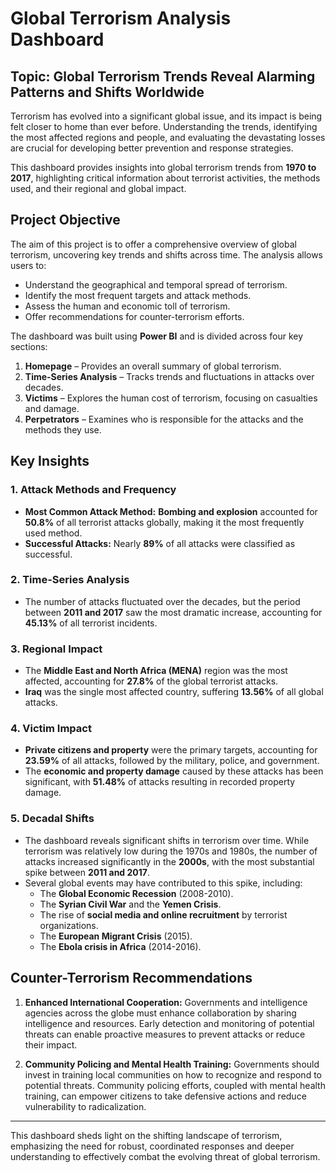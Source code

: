 
# Global Terrorism Analysis Dashboard

## Topic: Global Terrorism Trends Reveal Alarming Patterns and Shifts Worldwide

Terrorism has evolved into a significant global issue, and its impact is being felt closer to home than ever before. Understanding the trends, identifying the most affected regions and people, and evaluating the devastating losses are crucial for developing better prevention and response strategies.

This dashboard provides insights into global terrorism trends from **1970 to 2017**, highlighting critical information about terrorist activities, the methods used, and their regional and global impact.

## Project Objective
The aim of this project is to offer a comprehensive overview of global terrorism, uncovering key trends and shifts across time. The analysis allows users to:
- Understand the geographical and temporal spread of terrorism.
- Identify the most frequent targets and attack methods.
- Assess the human and economic toll of terrorism.
- Offer recommendations for counter-terrorism efforts.

The dashboard was built using **Power BI** and is divided across four key sections:
1. **Homepage** – Provides an overall summary of global terrorism.
2. **Time-Series Analysis** – Tracks trends and fluctuations in attacks over decades.
3. **Victims** – Explores the human cost of terrorism, focusing on casualties and damage.
4. **Perpetrators** – Examines who is responsible for the attacks and the methods they use.

## Key Insights

### 1. Attack Methods and Frequency
- **Most Common Attack Method:** **Bombing and explosion** accounted for **50.8%** of all terrorist attacks globally, making it the most frequently used method.
- **Successful Attacks:** Nearly **89%** of all attacks were classified as successful.

### 2. Time-Series Analysis
- The number of attacks fluctuated over the decades, but the period between **2011 and 2017** saw the most dramatic increase, accounting for **45.13%** of all terrorist incidents.
  
### 3. Regional Impact
- The **Middle East and North Africa (MENA)** region was the most affected, accounting for **27.8%** of the global terrorist attacks.
- **Iraq** was the single most affected country, suffering **13.56%** of all global attacks.

### 4. Victim Impact
- **Private citizens and property** were the primary targets, accounting for **23.59%** of all attacks, followed by the military, police, and government.
- The **economic and property damage** caused by these attacks has been significant, with **51.48%** of attacks resulting in recorded property damage.

### 5. Decadal Shifts
- The dashboard reveals significant shifts in terrorism over time. While terrorism was relatively low during the 1970s and 1980s, the number of attacks increased significantly in the **2000s**, with the most substantial spike between **2011 and 2017**.
- Several global events may have contributed to this spike, including:
  - The **Global Economic Recession** (2008-2010).
  - The **Syrian Civil War** and the **Yemen Crisis**.
  - The rise of **social media and online recruitment** by terrorist organizations.
  - The **European Migrant Crisis** (2015).
  - The **Ebola crisis in Africa** (2014-2016).

## Counter-Terrorism Recommendations

1. **Enhanced International Cooperation:**
   Governments and intelligence agencies across the globe must enhance collaboration by sharing intelligence and resources. Early detection and monitoring of potential threats can enable proactive measures to prevent attacks or reduce their impact.

2. **Community Policing and Mental Health Training:**
   Governments should invest in training local communities on how to recognize and respond to potential threats. Community policing efforts, coupled with mental health training, can empower citizens to take defensive actions and reduce vulnerability to radicalization.

---

This dashboard sheds light on the shifting landscape of terrorism, emphasizing the need for robust, coordinated responses and deeper understanding to effectively combat the evolving threat of global terrorism.
